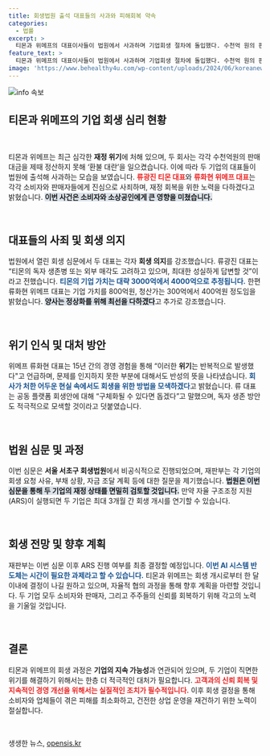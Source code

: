```yaml
---
title: 회생법원 출석 대표들의 사과와 피해회복 약속
categories:
  - 법률
excerpt: >
  티몬과 위메프의 대표이사들이 법원에서 사과하며 기업회생 절차에 돌입했다. 수천억 원의 판매 대금 미정산으로 소비자와 판매자에게 피해를 줬다는 이들은 회생 과정에서 신뢰 회복에 최선을 다하겠다고 입을 모았다.
feature_text: >
  티몬과 위메프의 대표이사들이 법원에서 사과하며 기업회생 절차에 돌입했다. 수천억 원의 판매 대금 미정산으로 소비자와 판매자에게 피해를 줬다는 이들은 회생 과정에서 신뢰 회복에 최선을 다하겠다고 입을 모았다.
image: 'https://www.behealthy4u.com/wp-content/uploads/2024/06/koreanews.jpg'
---
```


<p><img src="https://www.behealthy4u.com/wp-content/uploads/2024/06/koreanews.jpg" alt="info 속보" /></p>

<h2 data-ke-size="size26">티몬과 위메프의 기업 회생 심리 현황</h2>

<p data-ke-size="size16">&nbsp;</p>

<p>티몬과 위메프는 최근 심각한 <b>재정 위기</b>에 처해 있으며, 두 회사는 각각 수천억원의 판매 대금을 제때 정산하지 못해 ‘환불 대란’을 일으켰습니다. 이에 따라 두 기업의 대표들이 법원에 출석해 사과하는 모습을 보였습니다. <b><span style="color: #ee2323;">류광진 티몬 대표</span></b>와 <b><span style="color: #ee2323;">류화현 위메프 대표</span></b>는 각각 소비자와 판매자들에게 진심으로 사죄하며, 재정 회복을 위한 노력을 다하겠다고 밝혔습니다. <b><span style="background-color: #21538527;">이번 사건은 소비자와 소상공인에게 큰 영향을 미쳤습니다.</span></b></p>

<p data-ke-size="size16">&nbsp;</p>

<h2 data-ke-size="size26">대표들의 사죄 및 회생 의지</h2>

<p>법원에서 열린 회생 심문에서 두 대표는 각자 <b>회생 의지</b>를 강조했습니다. 류광진 대표는 “티몬의 독자 생존병 또는 외부 매각도 고려하고 있으며, 최대한 성실하게 답변할 것”이라고 전했습니다. <b><span style="color: #1a5490;">티몬의 기업 가치는 대략 3000억에서 4000억으로 추정됩니다.</span></b> 한편 류화현 위메프 대표는 기업 가치를 800억원, 청산가는 300억에서 400억원 정도임을 밝혔습니다. <b><span style="background-color: #21538527;">양사는 정상화를 위해 최선을 다하겠다</span></b>고 추가로 강조했습니다.</p>

<p data-ke-size="size16">&nbsp;</p>

<h2 data-ke-size="size26">위기 인식 및 대처 방안</h2>

<p>위메프 류화현 대표는 15년 간의 경영 경험을 통해 “이러한 <b>위기</b>는 반복적으로 발생했다"고 언급하며, 문제를 인지하지 못한 부분에 대해서도 반성의 뜻을 나타냈습니다. <b><span style="color: #1a5490;">회사가 처한 어두운 현실 속에서도 회생을 위한 방법을 모색하겠다</span></b>고 밝혔습니다. 류 대표는 공동 플랫폼 회생안에 대해 “구체화될 수 있다면 돕겠다”고 말했으며, 독자 생존 방안도 적극적으로 모색할 것이라고 덧붙였습니다. </p>

<p data-ke-size="size16">&nbsp;</p>

<h2 data-ke-size="size26">법원 심문 및 과정</h2>

<p>이번 심문은 <b>서울 서초구 회생법원</b>에서 비공식적으로 진행되었으며, 재판부는 각 기업의 회생 요청 사유, 부채 상황, 자금 조달 계획 등에 대한 질문을 제기했습니다. <b><span style="background-color: #21538527;">법원은 이번 심문을 통해 두 기업의 재정 상태를 면밀히 검토할 것입니다.</span></b> 만약 자율 구조조정 지원(ARS)이 실행되면 두 기업은 최대 3개월 간 회생 개시를 연기할 수 있습니다.</p>

<p data-ke-size="size16">&nbsp;</p>

<h2 data-ke-size="size26">회생 전망 및 향후 계획</h2>

<p>재판부는 이번 심문 이후 ARS 진행 여부를 최종 결정할 예정입니다. <b><span style="color: #1a5490;">이번 AI 시스템 반도체는 시간이 필요한 과제라고 할 수 있습니다.</span></b> 티몬과 위메프는 회생 개시로부터 한 달 이내에 결정이 나길 원하고 있으며, 자율적 협의 과정을 통해 향후 계획을 마련할 것입니다. 두 기업 모두 소비자와 판매자, 그리고 주주들의 신뢰를 회복하기 위해 각고의 노력을 기울일 것입니다.</p>

<p data-ke-size="size16">&nbsp;</p>

<h2 data-ke-size="size26">결론</h2>

<p>티몬과 위메프의 회생 과정은 <b>기업의 지속 가능성</b>과 연관되어 있으며, 두 기업이 직면한 위기를 해결하기 위해서는 한층 더 적극적인 대처가 필요합니다. <b><span style="color: #ee2323;">고객과의 신뢰 회복 및 지속적인 경영 개선을 위해서는 실질적인 조치가 필수적입니다.</span></b> 이후 회생 결정을 통해 소비자와 업체들이 겪은 피해를 최소화하고, 건전한 상업 운영을 재건하기 위한 노력이 절실합니다.</p>

<p data-ke-size="size16">&nbsp;</p>
생생한 뉴스, <a href="https://opensis.kr" rel="dofollow">opensis.kr</a>


